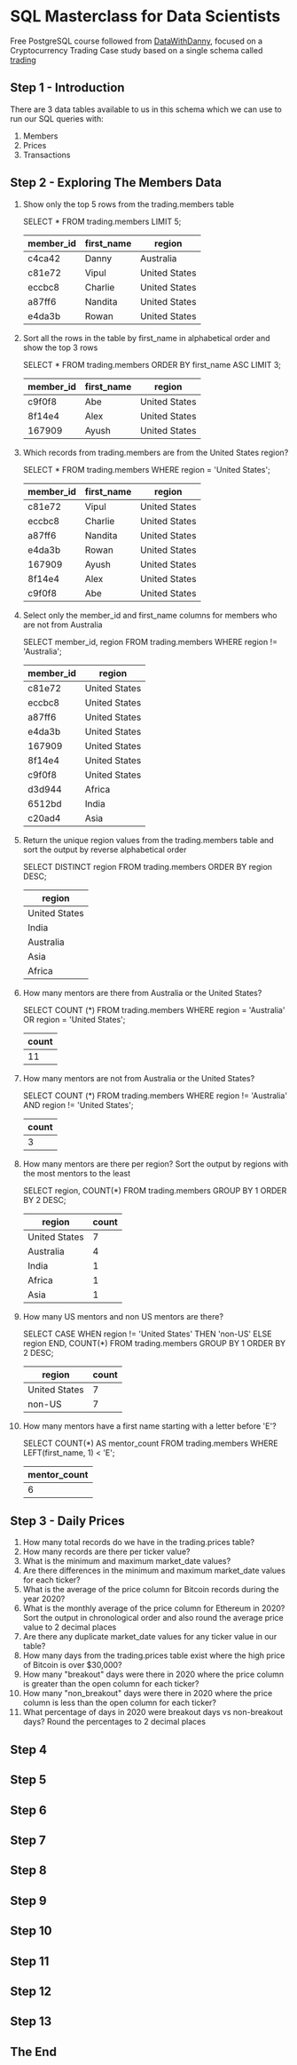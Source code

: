 # SQL Masterclass for Data Scientists
Free PostgreSQL course followed from [DataWithDanny](https://github.com/DataWithDanny/sql-masterclass), focused on a Cryptocurrency Trading Case study based on a single schema called [trading](https://www.db-fiddle.com/f/cnLCK4ChsNfr5ViG6vzePg/7)

## Step 1 - Introduction
There are 3 data tables available to us in this schema which we can use to run our SQL queries with:

1. Members
1. Prices
1. Transactions

## Step 2 - Exploring The Members Data

1. Show only the top 5 rows from the trading.members table

    SELECT * FROM trading.members LIMIT 5;

    | member_id | first_name | region        |
    | --------- | ---------- | ------------- |
    | c4ca42    | Danny      | Australia     |
    | c81e72    | Vipul      | United States |
    | eccbc8    | Charlie    | United States |
    | a87ff6    | Nandita    | United States |
    | e4da3b    | Rowan      | United States |

1. Sort all the rows in the table by first_name in alphabetical order and show the top 3 rows

    SELECT * FROM trading.members 
    ORDER BY first_name ASC
    LIMIT 3;

    | member_id | first_name | region        |
    | --------- | ---------- | ------------- |
    | c9f0f8    | Abe        | United States |
    | 8f14e4    | Alex       | United States |
    | 167909    | Ayush      | United States |

1. Which records from trading.members are from the United States region?

    SELECT * FROM trading.members 
    WHERE region = 'United States';

    | member_id | first_name | region        |
    | --------- | ---------- | ------------- |
    | c81e72    | Vipul      | United States |
    | eccbc8    | Charlie    | United States |
    | a87ff6    | Nandita    | United States |
    | e4da3b    | Rowan      | United States |
    | 167909    | Ayush      | United States |
    | 8f14e4    | Alex       | United States |
    | c9f0f8    | Abe        | United States |


1. Select only the member_id and first_name columns for members who are not from Australia

    SELECT member_id, region FROM trading.members 
    WHERE region != 'Australia';

    | member_id | region        |
    | --------- | ------------- |
    | c81e72    | United States |
    | eccbc8    | United States |
    | a87ff6    | United States |
    | e4da3b    | United States |
    | 167909    | United States |
    | 8f14e4    | United States |
    | c9f0f8    | United States |
    | d3d944    | Africa        |
    | 6512bd    | India         |
    | c20ad4    | Asia          |

1. Return the unique region values from the trading.members table and sort the output by reverse alphabetical order

    SELECT DISTINCT region FROM trading.members
    ORDER BY region DESC;

    | region        |
    | ------------- |
    | United States |
    | India         |
    | Australia     |
    | Asia          |
    | Africa        |

1. How many mentors are there from Australia or the United States?

    SELECT COUNT (*) FROM trading.members
    WHERE region = 'Australia'
    OR region = 'United States';

    | count |
    | ----- |
    | 11    |

1. How many mentors are not from Australia or the United States?

    SELECT COUNT (*) FROM trading.members
    WHERE region != 'Australia'
    AND region != 'United States';

    | count |
    | ----- |
    | 3     |

1. How many mentors are there per region? Sort the output by regions with the most mentors to the least

    SELECT region, COUNT(*) 
    FROM trading.members
    GROUP BY 1
    ORDER BY 2 DESC;

    | region        | count |
    | ------------- | ----- |
    | United States | 7     |
    | Australia     | 4     |
    | India         | 1     |
    | Africa        | 1     |
    | Asia          | 1     |

1. How many US mentors and non US mentors are there?

    SELECT
    	CASE
        WHEN region != 'United States' THEN 'non-US'
        ELSE region
        END, 
        COUNT(*)
    FROM trading.members
    GROUP BY 1
    ORDER BY 2 DESC;

    | region        | count |
    | ------------- | ----- |
    | United States | 7     |
    | non-US        | 7     |

1. How many mentors have a first name starting with a letter before 'E'?

    SELECT
      COUNT(*) AS mentor_count
    FROM trading.members
    WHERE LEFT(first_name, 1) < 'E';

    | mentor_count |
    | ------------ |
    | 6            |

## Step 3 - Daily Prices

1. How many total records do we have in the trading.prices table?
1. How many records are there per ticker value?
1. What is the minimum and maximum market_date values?
1. Are there differences in the minimum and maximum market_date values for each ticker?
1. What is the average of the price column for Bitcoin records during the year 2020?
1. What is the monthly average of the price column for Ethereum in 2020? Sort the output in chronological order and also round the average price value to 2 decimal places
1. Are there any duplicate market_date values for any ticker value in our table?
1. How many days from the trading.prices table exist where the high price of Bitcoin is over $30,000?
1. How many "breakout" days were there in 2020 where the price column is greater than the open column for each ticker?
1. How many "non_breakout" days were there in 2020 where the price column is less than the open column for each ticker?
1. What percentage of days in 2020 were breakout days vs non-breakout days? Round the percentages to 2 decimal places



## Step 4

## Step 5

## Step 6

## Step 7

## Step 8

## Step 9

## Step 10

## Step 11

## Step 12

## Step 13

## The End